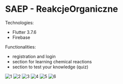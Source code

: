 # SAEP - ReakcjeOrganiczne

Technologies:
- Flutter 3.7.6
- Firebase

Functionalities:
- registration and login
- section for learning chemical reactions
- section to test your knowledge (quiz)


![1](https://user-images.githubusercontent.com/96838309/234850800-2f15082d-802e-4f9e-8919-0c721314f380.PNG)
![2](https://user-images.githubusercontent.com/96838309/234850808-720f8314-4977-4459-9a68-5273401b0a6d.PNG)
![3](https://user-images.githubusercontent.com/96838309/234850815-7092e820-24e0-48b2-a817-60cac4df7eef.PNG)
![4](https://user-images.githubusercontent.com/96838309/234850822-a4612d1b-fc5e-41da-82be-b364a6babe40.PNG)
![5](https://user-images.githubusercontent.com/96838309/234850828-ef1d883b-0018-4a9d-8bb2-72624321ac6e.PNG)
![6](https://user-images.githubusercontent.com/96838309/234850831-06f7d7b6-f64d-408c-a0ae-8047f1cbd6d9.PNG)
